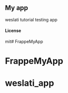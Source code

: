 ## My app

weslati tutorial testing app

#### License

mit# FrappeMyApp
# FrappeMyApp
# weslati_app
